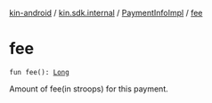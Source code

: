 [kin-android](../../index.md) / [kin.sdk.internal](../index.md) / [PaymentInfoImpl](index.md) / [fee](./fee.md)

# fee

`fun fee(): `[`Long`](https://kotlinlang.org/api/latest/jvm/stdlib/kotlin/-long/index.html)

Amount of fee(in stroops) for this payment.

